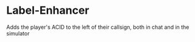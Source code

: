 # Label-Enhancer
Adds the player's ACID to the left of their callsign, both in chat and in the simulator
